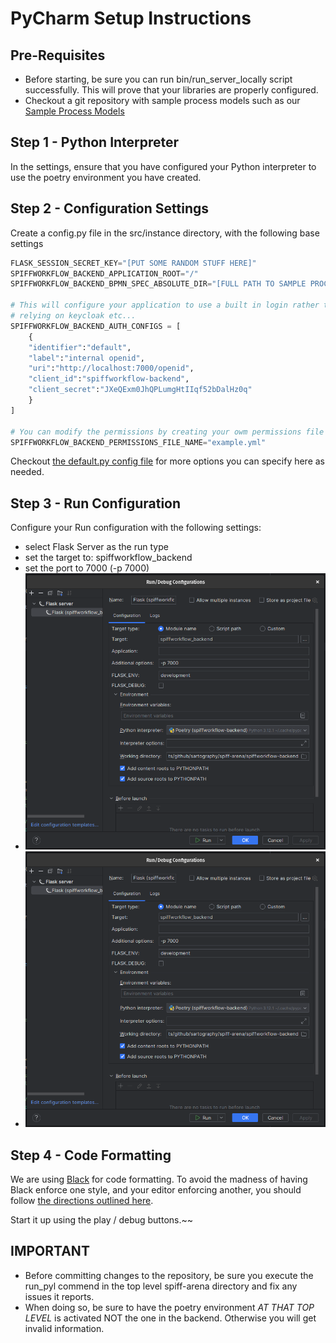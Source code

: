 # PyCharm Setup Instructions

## Pre-Requisites
* Before starting, be sure you can run bin/run_server_locally script successfully.
This will prove that your libraries are properly configured.
* Checkout a git repository with sample process models such as our [Sample Process Models](https://github.com/sartography/sample-process-models)


## Step 1 - Python Interpreter
In the settings, ensure that you have configured your Python interpreter to use the poetry environment you have created.

## Step 2 - Configuration Settings
Create a config.py file in the src/instance directory, with the following base settings
```python
FLASK_SESSION_SECRET_KEY="[PUT SOME RANDOM STUFF HERE]"
SPIFFWORKFLOW_BACKEND_APPLICATION_ROOT="/"
SPIFFWORKFLOW_BACKEND_BPMN_SPEC_ABSOLUTE_DIR="[FULL PATH TO SAMPLE PROCESS MODEL GIT CLONE]"

# This will configure your application to use a built in login rather than
# relying on keycloak etc...
SPIFFWORKFLOW_BACKEND_AUTH_CONFIGS = [
    {
    "identifier":"default",
    "label":"internal openid",
    "uri":"http://localhost:7000/openid",
    "client_id":"spiffworkflow-backend",
    "client_secret":"JXeQExm0JhQPLumgHtIIqf52bDalHz0q"
    }
]

# You can modify the permissions by creating your owm permissions file and setting it here.  See [example.yml](../src/spiffworkflow_backend/config/permissions/example.yml)
SPIFFWORKFLOW_BACKEND_PERMISSIONS_FILE_NAME="example.yml"
```


Checkout [the default.py config file](./src/spiffworkflow_backend/config/default.py) for more options you can specify here as needed.

## Step 3 - Run Configuration

Configure your Run configuration with the following settings:
* select Flask Server as the run type
* set the target to: spiffworkflow_backend
* set the port to 7000 (-p 7000)
* ![alt text](pycharm_config.png "PyCharm Run Configuration")
* ![alt text](pycharm_config.png "PYCharm Run Configration")


## Step 4 - Code Formatting

We are using [Black](https://black.readthedocs.io/en/stable/) for code formatting.
To avoid the madness of having Black enforce one style, and your editor enforcing another, you should follow [the directions outlined here](https://black.readthedocs.io/en/stable/integrations/editors.html#pycharm-intellij-idea).


Start it up using the play / debug buttons.~~

## IMPORTANT
* Before committing changes to the repository, be sure you
execute the run_pyl commend in the top level spiff-arena directory and fix
any issues it reports.
* When doing so, be sure to have the poetry environment *AT THAT TOP LEVEL*
is activated NOT the one in the backend.  Otherwise you will get invalid information.
